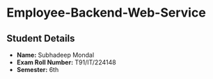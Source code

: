 # Employee-Backend-Web-Service 

## Student Details
- **Name:**  Subhadeep Mondal
- **Exam Roll Number:**  T91/IT/224148
- **Semester:**  6th 